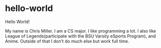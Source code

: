 # hello-world
Hello World!

My name is Chris Miller. 
I am a CS major. 
I like programming a lot. 
I also like League of Legends(participate with the BSU Varsity eSports Program), and Anime. 
Outside of that I don’t do much else but work full time.
